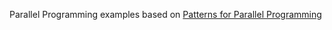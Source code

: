 Parallel Programming examples based on [Patterns for Parallel Programming](https://www.microsoft.com/en-us/download/details.aspx?id=19222)
